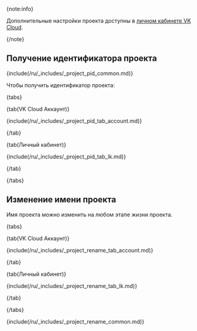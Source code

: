 {note:info}

Дополнительные настройки проекта доступны в [личном кабинете VK Cloud](/ru/tools-for-using-services/account/instructions/project-settings/manage).

{/note}

## Получение идентификатора проекта

{include(/ru/_includes/_project_pid_common.md)}

Чтобы получить идентификатор проекта:

{tabs}

{tab(VK Cloud Аккаунт)}

{include(/ru/_includes/_project_pid_tab_account.md)}

{/tab}

{tab(Личный кабинет)}

{include(/ru/_includes/_project_pid_tab_lk.md)}

{/tab}

{/tabs}

## Изменение имени проекта

Имя проекта можно изменить на любом этапе жизни проекта.

{tabs}

{tab(VK Cloud Аккаунт)}

{include(/ru/_includes/_project_rename_tab_account.md)}

{/tab}

{tab(Личный кабинет)}

{include(/ru/_includes/_project_rename_tab_lk.md)}

{/tab}

{/tabs}

{include(/ru/_includes/_project_rename_common.md)}
